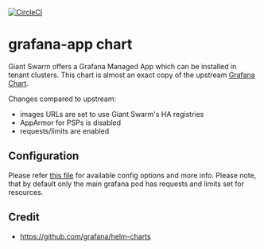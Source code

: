 [![CircleCI](https://circleci.com/gh/giantswarm/grafana-app.svg?style=shield)](https://circleci.com/gh/giantswarm/grafana-app)

# grafana-app chart

Giant Swarm offers a Grafana Managed App which can be installed in tenant clusters.
This chart is almost an exact copy of the upstream [Grafana Chart](https://github.com/grafana/helm-charts).

Changes compared to upstream:

- images URLs are set to use Giant Swarm's HA registries
- AppArmor for PSPs is disabled
- requests/limits are enabled

## Configuration

Please refer [this file](helm/grafana-app/Chart.yaml) for available config options and more info.
Please note, that by default only the main grafana pod has requests and limits set for resources.

## Credit

- <https://github.com/grafana/helm-charts>
